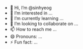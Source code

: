 - 👋 Hi, I’m @sinhyeog
- 👀 I’m interested in ...
- 🌱 I’m currently learning ...
- 💞️ I’m looking to collaborate on ...
- 📫 How to reach me ...
- 😄 Pronouns: ...
- ⚡ Fun fact: ...

<!---
sinhyeog/sinhyeog is a ✨ special ✨ repository because its `README.md` (this file) appears on your GitHub profile.
You can click the Preview link to take a look at your changes.
--->
